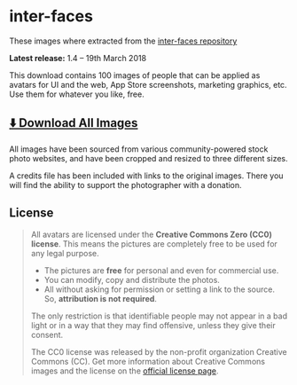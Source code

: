 # inter-faces

These images where extracted from the [inter-faces repository](https://github.com/cjdowner/interfaces)

**Latest release:** 1.4 – 19th March 2018

This download contains 100 images of people that can be applied as avatars for UI and the web, App Store screenshots, marketing graphics, etc. Use them for whatever you like, free.

## <a href="https://github.com/cjdowner/interfaces/archive/master.zip">⬇️ Download All Images</a>

All images have been sourced from various community-powered stock photo websites, and have been cropped and resized to three different sizes.

A credits file has been included with links to the original images. There you will find the ability to support the photographer with a donation.

## License

>All avatars are licensed under the **Creative Commons Zero (CC0) license**. This means the pictures are completely free to be used for any legal purpose.
>
>- The pictures are **free** for personal and even for commercial use.
>- You can modify, copy and distribute the photos.
>- All without asking for permission or setting a link to the source. So, **attribution is not required**.
>
>The only restriction is that identifiable people may not appear in a bad light or in a way that they may find offensive, unless they give their consent.
>
>The CC0 license was released by the non-profit organization Creative Commons (CC). Get more information about Creative Commons images and the license on the [official license page](https://creativecommons.org/publicdomain/zero/1.0/).
